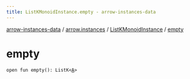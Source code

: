 ```yaml
---
title: ListKMonoidInstance.empty - arrow-instances-data
---
```


[arrow-instances-data](../../index.html) / [arrow.instances](../index.html) / [ListKMonoidInstance](index.html) / [empty](./empty.html)

# empty

`open fun empty(): ListK<`[`A`](index.html#A)`>`